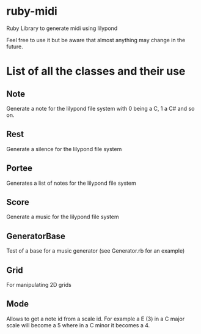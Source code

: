# ruby-midi
Ruby Library to generate midi using lilypond

Feel free to use it but be aware that almost anything may change in the future.

# List of all the classes and their use
## Note
Generate a note for the lilypond file system with 0 being a C, 1 a C# and so on.

## Rest
Generate a silence for the lilypond file system

## Portee
Generates a list of notes for the lilypond file system

## Score
Generate a music for the lilypond file system

## GeneratorBase
Test of a base for a music generator (see Generator.rb for an example)

## Grid
For manipulating 2D grids

## Mode
Allows to get a note id from a scale id. For example a E (3) in a C major scale will become a 5 where in a C minor it becomes a 4.
